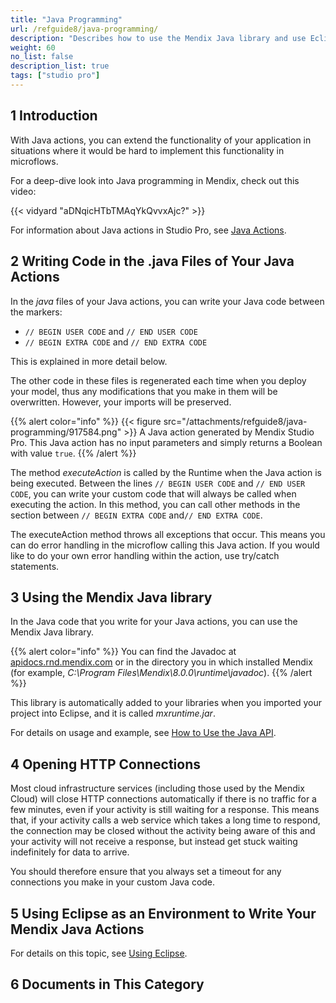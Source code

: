 ```yaml
---
title: "Java Programming"
url: /refguide8/java-programming/
description: "Describes how to use the Mendix Java library and use Eclipse as an environment to write your Mendix Java Actions."
weight: 60
no_list: false
description_list: true 
tags: ["studio pro"]
---
```


## 1 Introduction

With Java actions, you can extend the functionality of your application in situations where it would be hard to implement this functionality in microflows.

For a deep-dive look into Java programming in Mendix, check out this video:

{{< vidyard "aDNqicHTbTMAqYkQvvxAjc?" >}}

For information about Java actions in Studio Pro, see [Java Actions](/refguide8/java-actions/).

## 2 Writing Code in the .java Files of Your Java Actions

In the *java* files of your Java actions, you can write your Java code between the markers:

* `// BEGIN USER CODE` and `// END USER CODE`
* `// BEGIN EXTRA CODE` and `// END EXTRA CODE`

This is explained in more detail below.

The other code in these files is regenerated each time when you deploy your model, thus any modifications that you make in them will be overwritten. However, your imports will be preserved.

{{% alert color="info" %}}
{{< figure src="/attachments/refguide8/java-programming/917584.png" >}}
A Java action generated by Mendix Studio Pro. This Java action has no input parameters and simply returns a Boolean with value `true`.
{{% /alert %}}

The method *executeAction* is called by the Runtime when the Java action is being executed. Between the lines `// BEGIN USER CODE` and `// END USER CODE`, you can write your custom code that will always be called when executing the action. In this method, you can call other methods in the section between `// BEGIN EXTRA CODE` and`// END EXTRA CODE`.

The executeAction method throws all exceptions that occur. This means you can do error handling in the microflow calling this Java action. If you would like to do your own error handling within the action, use try/catch statements.

## 3 Using the Mendix Java library

In the Java code that you write for your Java actions, you can use the Mendix Java library.

{{% alert color="info" %}}
You can find the Javadoc at [apidocs.rnd.mendix.com](https://apidocs.rnd.mendix.com/8/runtime/index.html) or in the directory you in which installed Mendix (for example, *C:\Program Files\Mendix\8.0.0\runtime\javadoc*).
{{% /alert %}}

This library is automatically added to your libraries when you imported your project into Eclipse, and it is called *mxruntime.jar*.

For details on usage and example, see [How to Use the Java API](/howto8/logic-business-rules/java-api-tutorial/).

## 4 Opening HTTP Connections

Most cloud infrastructure services (including those used by the Mendix Cloud) will close HTTP connections automatically if there is no traffic for a few minutes, even if your activity is still waiting for a response. This means that, if your activity calls a web service which takes a long time to respond, the connection may be closed without the activity being aware of this and your activity will not receive a response, but instead get stuck waiting indefinitely for data to arrive.

You should therefore ensure that you always set a timeout for any connections you make in your custom Java code.

## 5 Using Eclipse as an Environment to Write Your Mendix Java Actions

For details on this topic, see [Using Eclipse](/refguide8/using-eclipse/).

## 6 Documents in This Category
